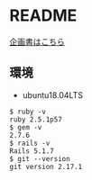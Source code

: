 # README

[企画書はこちら](https://docs.google.com/presentation/d/1jGc0OcA5aQu3cRi78JW1BjPTYjoJxO1T6YuLFuPALRM/edit?usp=drive_web&ouid=113388058663145988908)

## 環境
- ubuntu18.04LTS
```
$ ruby -v
ruby 2.5.1p57
$ gem -v
2.7.6
$ rails -v
Rails 5.1.7
$ git --version
git version 2.17.1
```
